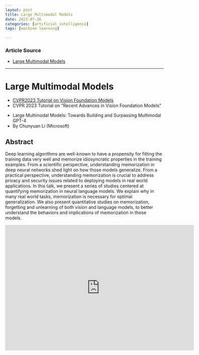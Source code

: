 ```yaml
---
layout: post
title: Large Multimodal Models
date: 2023-07-26
categories: [artificial intelligence]
tags: [machine learning]

---
```


### Article Source

* [Large Multimodal Models](https://www.youtube.com/watch?v=mkI7EPD1vp8)

---

# Large Multimodal Models

* [CVPR2023 Tutorial on Vision Foundation Models](https://www.youtube.com/playlist?list=PLB1k029in3UhWaAsXP1DGq8qEpWxW0QyS)
* CVPR 2023 Tutorial on "Recent Advances in Vision Foundation Models"
- Large Multimodal Models: Towards Building and Surpassing Multimodal GPT-4
- By Chunyuan Li (Microsoft)


## Abstract

Deep learning algorithms are well-known to have a propensity for fitting the training data very well and memorize idiosyncratic properties in the training examples. From a scientific perspective, understanding memorization in deep neural networks shed light on how those models generalize. From a practical perspective, understanding memorization is crucial to address privacy and security issues related to deploying models in real world applications. In this talk,  we present a series of studies centered at quantifying memorization in neural language models. We explain why in many real world tasks, memorization is necessary for optimal generalization. We also present quantitative studies on memorization, forgetting and unlearning of both vision and language models, to better understand the behaviors and implications of memorization in those models.

<iframe width="600" height="400" src="https://www.youtube.com/embed/mkI7EPD1vp8" title="YouTube video player" frameborder="0" allow="accelerometer; autoplay; clipboard-write; encrypted-media; gyroscope; picture-in-picture; web-share" allowfullscreen></iframe>